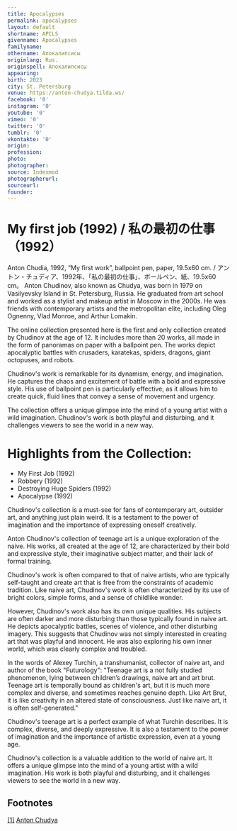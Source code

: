 ```yaml
---
title: Apocalypses
permalink: apocalypses
layout: default
shortname: APCLS
givenname: Apocalypses
familyname:
othername: Апокалипсисы
originlang: Rus.
originspell: Апокалипсисы
appearing:
birth: 2023
city: St. Petersburg
venue: https://anton-chudya.tilda.ws/
facebook: '0'
instagram: '0'
youtube: '0'
vimeo: '0'
twitter: '0'
tumblr: '0'
vkontakte: '0'
origin:
profession:
photo:
photographer:
source: Indexmod
photographerurl:
sourceurl:
founder:
---
```


# My first job (1992) / 私の最初の仕事（1992）

Anton Chudia, 1992, “My first work”, ballpoint pen, paper, 19.5x60 cm. / アントン・チュディア、1992年、「私の最初の仕事」、ボールペン、紙、19.5x60 cm。
Anton Chudinov, also known as Chudya, was born in 1979 on Vasilyevsky Island in St. Petersburg, Russia. He graduated from art school and worked as a stylist and makeup artist in Moscow in the 2000s. He was friends with contemporary artists and the metropolitan elite, including Oleg Ognenny, Vlad Monroe, and Arthur Lomakin.

The online collection presented here is the first and only collection created by Chudinov at the age of 12. It includes more than 20 works, all made in the form of panoramas on paper with a ballpoint pen. The works depict apocalyptic battles with crusaders, karatekas, spiders, dragons, giant octopuses, and robots.

Chudinov's work is remarkable for its dynamism, energy, and imagination. He captures the chaos and excitement of battle with a bold and expressive style. His use of ballpoint pen is particularly effective, as it allows him to create quick, fluid lines that convey a sense of movement and urgency.

The collection offers a unique glimpse into the mind of a young artist with a wild imagination. Chudinov's work is both playful and disturbing, and it challenges viewers to see the world in a new way.

# Highlights from the Collection:

+ My First Job (1992)
+ Robbery (1992)
+ Destroying Huge Spiders (1992)
+ Apocalypse (1992)

Chudinov's collection is a must-see for fans of contemporary art, outsider art, and anything just plain weird. It is a testament to the power of imagination and the importance of expressing oneself creatively.

Anton Chudinov's collection of teenage art is a unique exploration of the naive. His works, all created at the age of 12, are characterized by their bold and expressive style, their imaginative subject matter, and their lack of formal training.

Chudinov's work is often compared to that of naive artists, who are typically self-taught and create art that is free from the constraints of academic tradition. Like naive art, Chudinov's work is often characterized by its use of bright colors, simple forms, and a sense of childlike wonder.

However, Chudinov's work also has its own unique qualities. His subjects are often darker and more disturbing than those typically found in naive art. He depicts apocalyptic battles, scenes of violence, and other disturbing imagery. This suggests that Chudinov was not simply interested in creating art that was playful and innocent. He was also exploring his own inner world, which was clearly complex and troubled.

In the words of Alexey Turchin, a transhumanist, collector of naive art, and author of the book "Futurology": "Teenage art is a not fully studied phenomenon, lying between children’s drawings, naive art and art brut. Teenage art is temporally bound as children's art, but it is much more complex and diverse, and sometimes reaches genuine depth. Like Art Brut, it is like creativity in an altered state of consciousness. Just like naive art, it is often self-generated."

Chudinov's teenage art is a perfect example of what Turchin describes. It is complex, diverse, and deeply expressive. It is also a testament to the power of imagination and the importance of artistic expression, even at a young age.

Chudinov's collection is a valuable addition to the world of naive art. It offers a unique glimpse into the mind of a young artist with a wild imagination. His work is both playful and disturbing, and it challenges viewers to see the world in a new way.

## Footnotes

[[1]](#a1) <span id="f1"></span> [Anton Chudya](https://anton-chudya.tilda.ws/)
